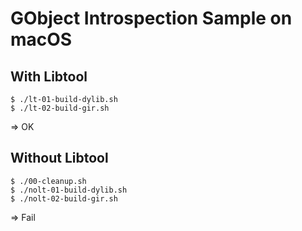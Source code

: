 # GObject Introspection Sample on macOS

## With Libtool

```
$ ./lt-01-build-dylib.sh
$ ./lt-02-build-gir.sh
```

=> OK

## Without Libtool

```
$ ./00-cleanup.sh
$ ./nolt-01-build-dylib.sh
$ ./nolt-02-build-gir.sh
```

=> Fail